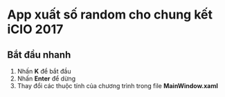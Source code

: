 # App xuất số random cho chung kết iCIO 2017

## Bắt đầu nhanh

1. Nhấn **K** để bắt đầu
2. Nhấn **Enter** để dừng
3. Thay đổi các thuộc tính của chương trình trong file **MainWindow.xaml**

